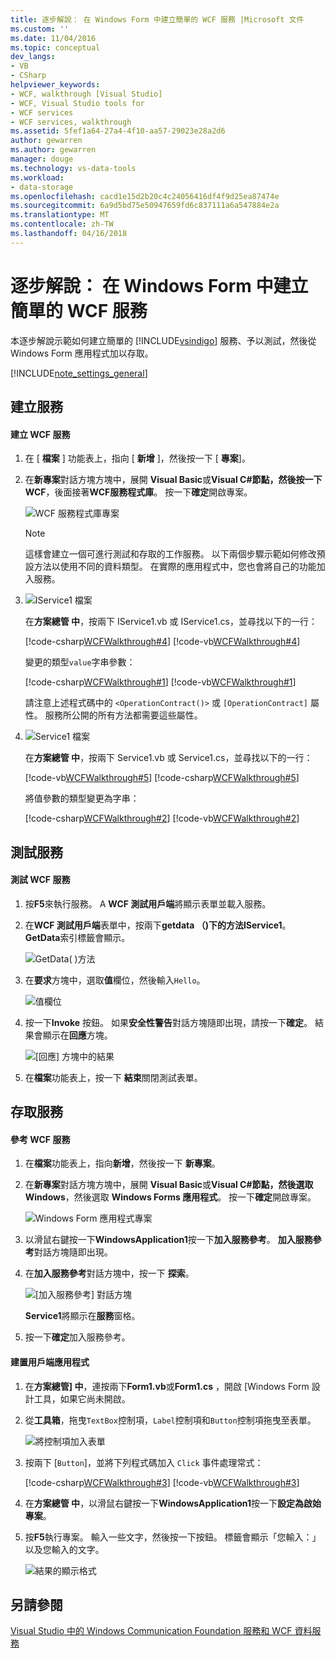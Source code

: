 ```yaml
---
title: 逐步解說： 在 Windows Form 中建立簡單的 WCF 服務 |Microsoft 文件
ms.custom: ''
ms.date: 11/04/2016
ms.topic: conceptual
dev_langs:
- VB
- CSharp
helpviewer_keywords:
- WCF, walkthrough [Visual Studio]
- WCF, Visual Studio tools for
- WCF services
- WCF services, walkthrough
ms.assetid: 5fef1a64-27a4-4f10-aa57-29023e28a2d6
author: gewarren
ms.author: gewarren
manager: douge
ms.technology: vs-data-tools
ms.workload:
- data-storage
ms.openlocfilehash: cacd1e15d2b20c4c24056416df4f9d25ea87474e
ms.sourcegitcommit: 6a9d5bd75e50947659fd6c837111a6a547884e2a
ms.translationtype: MT
ms.contentlocale: zh-TW
ms.lasthandoff: 04/16/2018
---
```

# <a name="walkthrough-creating-a-simple-wcf-service-in-windows-forms"></a>逐步解說： 在 Windows Form 中建立簡單的 WCF 服務
本逐步解說示範如何建立簡單的 [!INCLUDE[vsindigo](../data-tools/includes/vsindigo_md.md)] 服務、予以測試，然後從 Windows Form 應用程式加以存取。  
  
[!INCLUDE[note_settings_general](../data-tools/includes/note_settings_general_md.md)]  
  
## <a name="creating-the-service"></a>建立服務  
  
#### <a name="to-create-a-wcf-service"></a>建立 WCF 服務  
  
1.  在 [ **檔案** ] 功能表上，指向 [ **新增** ]，然後按一下 [ **專案**]。  
  
2.  在**新專案**對話方塊方塊中，展開  **Visual Basic**或**Visual C#**節點，然後按一下**WCF**，後面接著**WCF服務程式庫**。 按一下**確定**開啟專案。  
  
     ![WCF 服務程式庫專案](../data-tools/media/wcf1.PNG "wcf1")  
  
    > [!NOTE]
    >  這樣會建立一個可進行測試和存取的工作服務。 以下兩個步驟示範如何修改預設方法以使用不同的資料類型。 在實際的應用程式中，您也會將自己的功能加入服務。  
  
3.  ![IService1 檔案](../data-tools/media/wcf2.png "wcf2")  
  
     在**方案總管 中**，按兩下 IService1.vb 或 IService1.cs，並尋找以下的一行：  
  
     [!code-csharp[WCFWalkthrough#4](../data-tools/codesnippet/CSharp/walkthrough-creating-a-simple-wcf-service-in-windows-forms_1.cs)]
     [!code-vb[WCFWalkthrough#4](../data-tools/codesnippet/VisualBasic/walkthrough-creating-a-simple-wcf-service-in-windows-forms_1.vb)]  
  
     變更的類型`value`字串參數：  
  
     [!code-csharp[WCFWalkthrough#1](../data-tools/codesnippet/CSharp/walkthrough-creating-a-simple-wcf-service-in-windows-forms_2.cs)]
     [!code-vb[WCFWalkthrough#1](../data-tools/codesnippet/VisualBasic/walkthrough-creating-a-simple-wcf-service-in-windows-forms_2.vb)]  
  
     請注意上述程式碼中的 `<OperationContract()>` 或 `[OperationContract]` 屬性。 服務所公開的所有方法都需要這些屬性。  
  
4.  ![Service1 檔案](../data-tools/media/wcf3.png "wcf3")  
  
     在**方案總管 中**，按兩下 Service1.vb 或 Service1.cs，並尋找以下的一行：  
  
     [!code-vb[WCFWalkthrough#5](../data-tools/codesnippet/VisualBasic/walkthrough-creating-a-simple-wcf-service-in-windows-forms_3.vb)]
     [!code-csharp[WCFWalkthrough#5](../data-tools/codesnippet/CSharp/walkthrough-creating-a-simple-wcf-service-in-windows-forms_3.cs)]  
  
     將值參數的類型變更為字串：  
  
     [!code-csharp[WCFWalkthrough#2](../data-tools/codesnippet/CSharp/walkthrough-creating-a-simple-wcf-service-in-windows-forms_4.cs)]
     [!code-vb[WCFWalkthrough#2](../data-tools/codesnippet/VisualBasic/walkthrough-creating-a-simple-wcf-service-in-windows-forms_4.vb)]  
  
## <a name="testing-the-service"></a>測試服務  
  
#### <a name="to-test-a-wcf-service"></a>測試 WCF 服務  
  
1.  按**F5**來執行服務。 A **WCF 測試用戶端**將顯示表單並載入服務。  
  
2.  在**WCF 測試用戶端**表單中，按兩下**getdata （)**下的方法**IService1**。 **GetData**索引標籤會顯示。  
  
     ![GetData&#40; &#41;方法](../data-tools/media/wcf4.png "wcf4")  
  
3.  在**要求**方塊中，選取**值**欄位，然後輸入`Hello`。  
  
     ![值欄位](../data-tools/media/wcf5.png "wcf5")  
  
4.  按一下**Invoke**  按鈕。 如果**安全性警告**對話方塊隨即出現，請按一下**確定**。 結果會顯示在**回應**方塊。  
  
     ![[回應] 方塊中的結果](../data-tools/media/wcf6.png "wcf6")  
  
5.  在**檔案**功能表上，按一下 **結束**關閉測試表單。  
  
## <a name="accessing-the-service"></a>存取服務  
  
#### <a name="to-reference-a-wcf-service"></a>參考 WCF 服務  
  
1.  在**檔案**功能表上，指向**新增**，然後按一下 **新專案**。  
  
2.  在**新專案**對話方塊方塊中，展開  **Visual Basic**或**Visual C#**節點，然後選取**Windows**，然後選取  **Windows Forms 應用程式**。 按一下**確定**開啟專案。  
  
     ![Windows Form 應用程式專案](../data-tools/media/wcf7.png "wcf7")  
  
3.  以滑鼠右鍵按一下**WindowsApplication1**按一下**加入服務參考**。 **加入服務參考**對話方塊隨即出現。  
  
4.  在**加入服務參考**對話方塊中，按一下 **探索**。  
  
     ![[加入服務參考] 對話方塊](../data-tools/media/wcf8.png "wcf8")  
  
     **Service1**將顯示在**服務**窗格。  
  
5.  按一下**確定**加入服務參考。  
  
#### <a name="to-build-a-client-application"></a>建置用戶端應用程式  
  
1.  在**方案總管] 中**，連按兩下**Form1.vb**或**Form1.cs** ，開啟 [Windows Form 設計工具，如果它尚未開啟。  
  
2.  從**工具箱**，拖曳`TextBox`控制項，`Label`控制項和`Button`控制項拖曳至表單。  
  
     ![將控制項加入表單](../data-tools/media/wcf9.png "wcf9")  
  
3.  按兩下 [`Button`]，並將下列程式碼加入 `Click` 事件處理常式：  
  
     [!code-csharp[WCFWalkthrough#3](../data-tools/codesnippet/CSharp/walkthrough-creating-a-simple-wcf-service-in-windows-forms_5.cs)]
     [!code-vb[WCFWalkthrough#3](../data-tools/codesnippet/VisualBasic/walkthrough-creating-a-simple-wcf-service-in-windows-forms_5.vb)]  
  
4.  在**方案總管 中**，以滑鼠右鍵按一下**WindowsApplication1**按一下**設定為啟始專案**。  
  
5.  按**F5**執行專案。 輸入一些文字，然後按一下按鈕。 標籤會顯示「您輸入：」以及您輸入的文字。  
  
     ![結果的顯示格式](../data-tools/media/wcf10.png "wcf10")  
  
## <a name="see-also"></a>另請參閱  
 [Visual Studio 中的 Windows Communication Foundation 服務和 WCF 資料服務](../data-tools/windows-communication-foundation-services-and-wcf-data-services-in-visual-studio.md)